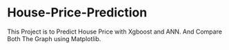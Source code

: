 # House-Price-Prediction
This Project is to Predict House Price with Xgboost and ANN.
And Compare Both The Graph using Matplotlib.
